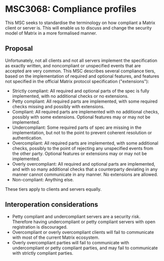 # MSC3068: Compliance profiles

This MSC seeks to standardise the terminology on how compliant a Matrix client
or server is. This will enable us to discuss and change the security model of
Matrix in a more formalised manner.

## Proposal

Unfortunately, not all clients and not all servers implement the specification
as exactly written, and noncompliant or unspecified events that are accepted
are very common. This MSC describes several compliance tiers, based on
the implementation of required and optional features, and features not
specified in the official Matrix protocol specification ("extensions"):

* Strictly compliant: All required and optional parts of the spec is fully
implemented, with no additional checks or no extensions.
* Petty compliant: All required parts are implemented, with some required
checks missing and possibly with extensions.
* Compliant: All required parts are implemented with no additional checks,
possibly with some extensions. Optional features may or may not be implemented.
* Undercompliant: Some required parts of spec are missing in the implementation,
but not to the point to prevent coherent resolution or authentication.
* Overcompliant: All required parts are implemented, with some additional
checks, possibly to the point of rejecting any unspecified events from the
other party. Optional features or extensions may or may not be implemented.
* Overly overcompliant: All required and optional parts are implemented, and
with so many additional checks that a counterparty deviating in any manner
cannot communicate in any manner. No extensions are allowed.
* Non-compliant: Anything else.

These tiers apply to clients and servers equally.

## Interoperation considerations

* Petty compliant and undercompliant servers are a security risk. Therefore
having undercompliant or petty compliant servers with open registration
is discouraged.
* Overcompliant or overly overcompliant clients will fail to communicate
with most of the current Matrix ecosystem.
* Overly overcompliant parties will fail to communicate with undercompliant or
petty compliant parties, and may fail to communicate with strictly compliant
parties.
